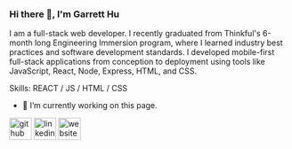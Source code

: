 ### Hi there 👋, I'm Garrett Hu
I am a full-stack web developer. I recently graduated from Thinkful's 6-month long Engineering Immersion program, where I learned industry best practices and software development standards. I developed mobile-first full-stack applications from conception to deployment using tools like JavaScript, React, Node, Express, HTML, and CSS.

Skills: REACT / JS / HTML / CSS 

- 🔭 I’m currently working on this page. 


[<img src='https://cdn.jsdelivr.net/npm/simple-icons@3.0.1/icons/github.svg' alt='github' height='40'>](https://github.com/GarrettHu1)  [<img src='https://cdn.jsdelivr.net/npm/simple-icons@3.0.1/icons/linkedin.svg' alt='linkedin' height='40'>](https://www.linkedin.com/in/https://www.linkedin.com/in/garretthu1//)  [<img src='https://cdn.jsdelivr.net/npm/simple-icons@3.0.1/icons/icloud.svg' alt='website' height='40'>](https://garretthu1.github.io/Porfolio-Website/)  

